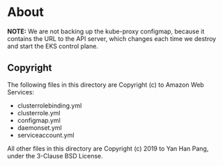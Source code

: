 # About

**NOTE:** We are not backing up the kube-proxy configmap, because it contains the URL to the API server, which changes each time we destroy and start the EKS control plane.


## Copyright

The following files in this directory are Copyright (c) to Amazon Web Services:

- clusterrolebinding.yml
- clusterrole.yml
- configmap.yml
- daemonset.yml
- serviceaccount.yml

All other files in this directory are Copyright (c) 2019 to Yan Han Pang, under the 3-Clause BSD License.
